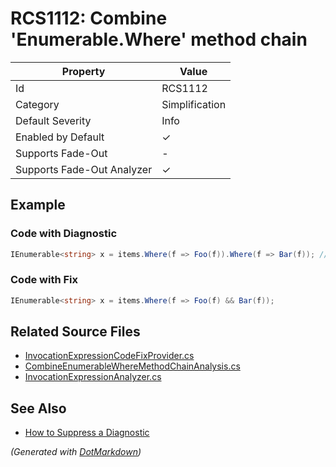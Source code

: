 # RCS1112: Combine 'Enumerable\.Where' method chain

| Property                    | Value          |
| --------------------------- | -------------- |
| Id                          | RCS1112        |
| Category                    | Simplification |
| Default Severity            | Info           |
| Enabled by Default          | &#x2713;       |
| Supports Fade\-Out          | \-             |
| Supports Fade\-Out Analyzer | &#x2713;       |

## Example

### Code with Diagnostic

```csharp
IEnumerable<string> x = items.Where(f => Foo(f)).Where(f => Bar(f)); // RCS1112
```

### Code with Fix

```csharp
IEnumerable<string> x = items.Where(f => Foo(f) && Bar(f));
```

## Related Source Files

* [InvocationExpressionCodeFixProvider.cs](../../src/Analyzers.CodeFixes/CSharp/CodeFixes/InvocationExpressionCodeFixProvider.cs)
* [CombineEnumerableWhereMethodChainAnalysis.cs](../../src/Analyzers/CSharp/Analysis/CombineEnumerableWhereMethodChainAnalysis.cs)
* [InvocationExpressionAnalyzer.cs](../../src/Analyzers/CSharp/Analysis/InvocationExpressionAnalyzer.cs)

## See Also

* [How to Suppress a Diagnostic](../HowToConfigureAnalyzers.md#how-to-suppress-a-diagnostic)

*\(Generated with [DotMarkdown](http://github.com/JosefPihrt/DotMarkdown)\)*